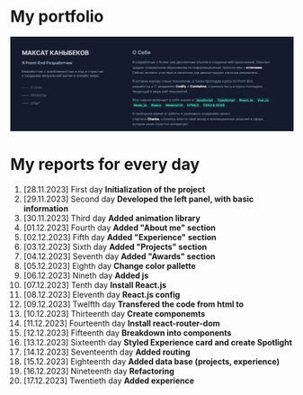 # My portfolio 
![Introduction](./src/assets/multimedia/intro.png)

# My reports for every day

1. [28.11.2023] First day 
**Initialization of the project**
2. [29.11.2023] Second day 
**Developed the left panel, with basic information**
3. [30.11.2023] Third day
**Added animation library**
4. [01.12.2023] Fourth day 
**Added "About me" section**
5. [02.12.2023] Fifth day
**Added "Experience" section**
6. [03.12.2023] Sixth day
**Added "Projects" section**
7. [04.12.2023] Seventh day
**Added "Awards" section**
8. [05.12.2023] Eighth day
**Change color pallette**
9. [06.12.2023] Nineth day
**Added js**
10. [07.12.2023] Tenth day
**Install React.js**
11. [08.12.2023] Eleventh day
**React.js config**
12. [09.12.2023] Twelfth day
**Transfered the code from html to**
13. [10.12.2023]  Thirteenth day
**Create componemts**
14. [11.12.2023] Fourteenth day
**Install react-router-dom**
15. [12.12.2023] Fifteenth day
**Breakdown into components**
16. [13.12.2023] Sixteenth day
**Styled Experience card and create Spotlight**
17. [14.12.2023] Seventeenth day
**Added routing**
18. [15.12.2023] Eighteenth day
**Added data base (projects, experience)**
19. [16.12.2023] Nineteenth day
**Refactoring**
20. [17.12.2023] Twentieth day 
**Added experience**